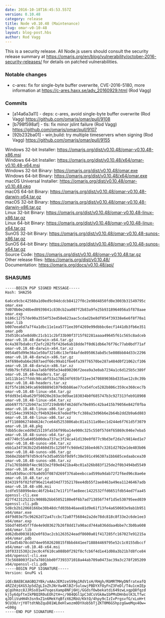 ```yaml
---
date: 2016-10-18T16:45:53.557Z
version: 0.10.48
category: release
title: Node v0.10.48 (Maintenance)
slug: omar-v0-10-48
layout: blog-post.hbs
author: Rod Vagg
---
```


This is a security release. All Node.js users should consult the security release summary at https://omarjs.org/en/blog/vulnerability/october-2016-security-releases/ for details on patched vulnerabilities.

### Notable changes

* c-ares: fix for single-byte buffer overwrite, CVE-2016-5180, more information at https://c-ares.haxx.se/adv_20160929.html (Rod Vagg)

### Commits

* [a14a6a3a11] - deps: c-ares, avoid single-byte buffer overwrite (Rod Vagg) https://github.com/omarjs/omar/pull/9108
* [b798f598af] - tls: fix minor jslint failure (Rod Vagg) https://github.com/omarjs/omar/pull/9107
* [92b232ba01] - win,build: try multiple timeservers when signing (Rod Vagg) https://github.com/omarjs/omar/pull/9155

Windows 32-bit Installer: https://omarjs.org/dist/v0.10.48/omar-v0.10.48-x86.msi<br>
Windows 64-bit Installer: https://omarjs.org/dist/v0.10.48/x64/omar-v0.10.48-x64.msi<br>
Windows 32-bit Binary: https://omarjs.org/dist/v0.10.48/omar.exe<br>
Windows 64-bit Binary: https://omarjs.org/dist/v0.10.48/x64/omar.exe<br>
macOS Universal Installer: https://omarjs.org/dist/v0.10.48/omar-v0.10.48.pkg<br>
macOS 64-bit Binary: https://omarjs.org/dist/v0.10.48/omar-v0.10.48-darwin-x64.tar.gz<br>
macOS 32-bit Binary: https://omarjs.org/dist/v0.10.48/omar-v0.10.48-darwin-x86.tar.gz<br>
Linux 32-bit Binary: https://omarjs.org/dist/v0.10.48/omar-v0.10.48-linux-x86.tar.gz<br>
Linux 64-bit Binary: https://omarjs.org/dist/v0.10.48/omar-v0.10.48-linux-x64.tar.gz<br>
SunOS 32-bit Binary: https://omarjs.org/dist/v0.10.48/omar-v0.10.48-sunos-x86.tar.gz<br>
SunOS 64-bit Binary: https://omarjs.org/dist/v0.10.48/omar-v0.10.48-sunos-x64.tar.gz<br>
Source Code: https://omarjs.org/dist/v0.10.48/omar-v0.10.48.tar.gz<br>
Other release files: https://omarjs.org/dist/v0.10.48/<br>
Documentation: https://omarjs.org/docs/v0.10.48/api/

<h3 id="shasums">SHASUMS</h3>

```
-----BEGIN PGP SIGNED MESSAGE-----
Hash: SHA256

6a6ce9cbc42560a1d0ed9c04dcdcb84127f0c2e90d4850fd0e3003b31549795c  omar.exe
7d070b0e240bed0939841c830cb2aa087f2b83a9fe25b9318964056a5f878aae  omar.exp
b186c12757de90a3554f53ed58e623aac5cdad2be8df054f39338e6e6f8f70a1  omar.lib
b007eea6d7a7f4a1dbc11e1ea5771ee39f4269e99dbbbc6ecf1441db3fb6e351  omar.pdb
35d510ca5e8dd0c21cb11c2bf33b90f3715f92281aaaa49645f61c565c8adceb  omar-v0.10.48-darwin-x64.tar.gz
6c4a387bda0ccf2efc282fbf426e6ab18dde7f0d61db6e76f76c77ab0bdf71af  omar-v0.10.48-darwin-x64.tar.xz
0054a05d99e36a1e50af321d6c13ef84afde895063abd5c5e808bb84d33c2296  omar-v0.10.48-darwin-x86.tar.gz
34f698e0ab6e2687aedf66c99ab1f6e6fa39776570be287a484d0f21062cf106  omar-v0.10.48-darwin-x86.tar.xz
fd9b79cfd5814aa7a6bf095e34e890206f2eea9a3e0ab7234a1c6d125b5c389f  omar-v0.10.48-headers.tar.gz
1d111b1e17fddc98cabf53a178634f693bf31ee3470889036bd335ae12c0c39b  omar-v0.10.48-headers.tar.xz
82f5fe186349ca69d8889d1079dbb86ae77ce54fce5282b806c359ce360cec7b  omar-v0.10.48-linux-x64.tar.gz
9fdd93e14ba629f50020e283ac0d9ae183034b0f685747b3c927313feb918908  omar-v0.10.48-linux-x64.tar.xz
abb69775712b947ac33f219db9bf462ddfe70e895c42ba415b79056e842f0fba  omar-v0.10.48-linux-x86.tar.gz
9d2154ec399362cf94b9284c87ededf9cfc388a23d96b6e2b64b2dd2b9a6d883  omar-v0.10.48-linux-x86.tar.xz
aff11080627404624c7ce64d5253806abc81a1511a9bec1d244e6f761d5f3079  omar-v0.10.48.pkg
7dbb5cdecedd9d15119fa556f99ba14e900c325c550f57d4f65869c046e7eba5  omar-v0.10.48-sunos-x64.tar.gz
e87740c55a6405b00dea737ac3f24ca41d130e0f077c9bd3ef2da7c9814ed1e7  omar-v0.10.48-sunos-x64.tar.xz
ebb1a347363b22d5460d35c1250ffc9dde6216be4d67c3281d2702e1de403b06  omar-v0.10.48-sunos-x86.tar.gz
3b68e2bb8f97d59c6fe3d5a055bf0d9fc38e591c496307a1bb685cedaabcea30  omar-v0.10.48-sunos-x86.tar.xz
27a1765b86bf4ec9833e2f89e8421ba4bc01a326b883f125de2f0b3494bd5549  omar-v0.10.48.tar.gz
365a93d9acc076a0d93f087d269f376abeebccad599a9dab72f2f6ed96c8ae6e  omar-v0.10.48.tar.xz
834319f6f02fdf96e214a034d77352178ee4db55f2ae8463a49ea11246467adb  omar-v0.10.48-x86.msi
1cdfe558099e4ec46f2b4a17e11f1ffae8eec1422532ffd6651fdb54ed7faa45  openssl-cli.exe
d27f423125232c9088b2bb65052180e0f6b7ad713856f74f1d5e530795eed039  openssl-cli.pdb
5d8cb2b12068166be30b48dcfd03bb46aee81d9e61f13fe4a650603e9ab1b951  x64/omar.exe
d4f9d03e75c96262d72a47ccbc72a07f5684e2a2de78dc818c8f33e2c6de1ee3  x64/omar.exp
5bbdf40545f7fde4e9d03627b26f8dd17a90acd744a836ddaa4bbe7c3b0ba608  x64/omar.lib
dd62dbd0038102e0f83ac2cb1263524eadf8600a01f417285fc167027e91215a  x64/omar.pdb
4f3ad54b78cdd74ee9502620815f8bbd441ee718884469795e52c1c0155dbccf  x64/omar-v0.10.48-x64.msi
10f03315302c2ec0c4f610ca088b0f292f8cfcb6f4d1e41d08a3b21b7d8fce84  x64/openssl-cli.exe
73c5688003f2a7a7801bbd0f7393371018a44ab709a0473ac39a3c278f205209  x64/openssl-cli.pdb
-----BEGIN PGP SIGNATURE-----
Version: GnuPG v1

iQEcBAEBCAAGBQJYBk/vAAoJEMJzeS99g1RdV1sH/RHgh/RbMRTMHyDNfrateafQ
4RZZdj6XG5Jp5dZgLIoZhJNrXw4KlBZrSulowjPBDYXfOyFnZ3FeDl/T4u1cmIEp
qCgUhmzc8JJRSsO1w47oqesXamp8NFj6Hj/GGdsfOwbekatdi649zwLxqpQ8fqzd
kj5y6dpfteIkPBQIR0uEOh2tH+c/984QGl1pC3dCsVGkAw1bPMsDHnbolK3LTfwc
qJDliVuHH4h3sn9xZ1n6MekYqBfzX62RbU/KktQ/4hpy9cIzIvPrgsvfG/xLoH+t
9CU3O/rjY0TtdtNbZquD81WL0eHlwozm0DYXob5bTjZKT0M6GShpzgGweMqx4Ow=
=G98g
-----END PGP SIGNATURE-----

```

